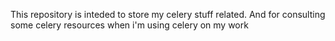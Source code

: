 This repository is inteded to store my celery stuff related.
And for consulting some celery resources when i'm using celery on my work
